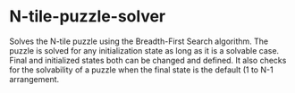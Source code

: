 # N-tile-puzzle-solver
Solves the N-tile puzzle using the Breadth-First Search algorithm. The puzzle is solved for any initialization state as long as it is a solvable case. Final and initialized states both can be changed and defined. It also checks for the solvability of a puzzle when the final state is the default (1 to N-1 arrangement.

